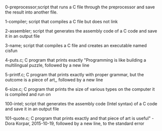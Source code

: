 0-preprocessor;script that runs a C file through the preprocessor and save the result into another file.

1-compiler; script that compiles a C file but does not link

2-assembler; script that generates the assembly code of a C code and save it in an output file

3-name; script that compiles a C file and creates an executable named cisfun

4-puts.c; C program that prints exactly "Programming is like building a multilingual puzzle, followed by a new line

5-printf.c; C program that prints exactly with proper grammar, but the outcome is a piece of art,, followed by a new line

6-size.c; C program that prints the size of various types on the computer it is compiled and run on

100-intel; script that generates the assembly code (Intel syntax) of a C code and save it in an output file

101-quote.c; C program that prints exactly and that piece of art is useful" - Dora Korpar, 2015-10-19, followed by a new line, to the standard error
